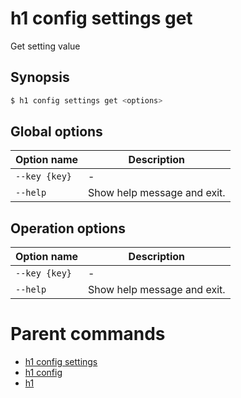 
# h1 config settings get

Get setting value

## Synopsis

```bash
$ h1 config settings get <options>
```

## Global options

| Option name       | Description                 |
| ----------------- | --------------------------- |
| ```--key {key}``` | -                           |
| ```--help```      | Show help message and exit. |

## Operation options

| Option name       | Description                 |
| ----------------- | --------------------------- |
| ```--key {key}``` | -                           |
| ```--help```      | Show help message and exit. |

# Parent commands

* [h1 config settings](./../README.md)
* [h1 config](./../../README.md)
* [h1](./../../../README.md)
